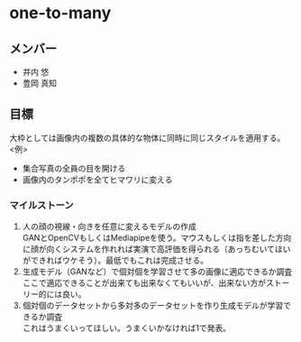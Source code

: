 # one-to-many

## メンバー
- 井内 悠
- 豊岡 真知

## 目標
大枠としては画像内の複数の具体的な物体に同時に同じスタイルを適用する。  
<例>
- 集合写真の全員の目を開ける
- 画像内のタンポポを全てヒマワリに変える

### マイルストーン
1. 人の顔の視線・向きを任意に変えるモデルの作成  
GANとOpenCVもしくはMediapipeを使う。マウスもしくは指を差した方向に顔が向くシステムを作れれば実演で高評価を得られる（あっちむいてほいができればウケそう）。最低でもこれは完成させる。
2. 生成モデル（GANなど）で個対個を学習させて多の画像に適応できるか調査  
ここで適応できることが出来ても出来なくてもいいが、出来ない方がストーリー的には良い。
3. 個対個のデータセットから多対多のデータセットを作り生成モデルが学習できるか調査  
これはうまくいってほしい。うまくいかなければ1で発表。